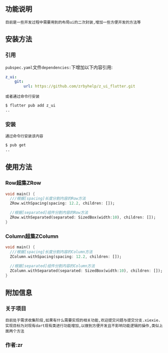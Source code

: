 ## 功能说明
    目前是一些开发过程中需要用到的布局ui的二次封装,增加一些方便开发的方法等
## 安装方法  
### 引用  
`pubspec.yaml`文件`dependencies:`下增加以下内容引用:  
```yaml
z_ui:  
    git:  
        url: https://github.com/zrbyhelp/z_ui_flutter.git  
```  
    或者通过命令行安装
```bash
$ flutter pub add z_ui
..
```
### 安装  
    通过命令行安装该内容  
```bash
$ pub get
..
```  
## 使用方法  
### Row超集ZRow  
```dart
void main() {
  ///根据[spacing]长度分割内容的Row方法
  ZRow.withSpacing(spacing: 12.2, children: []);

  //根据[separated]组件分割内容的Row方法
  ZRow.withSeparated(separated: SizedBox(width:10), children: []);
}
```  
### Column超集ZColumn
```dart
void main() {
  ///根据[spacing]长度分割内容的Column方法
  ZColumn.withSpacing(spacing: 12.2, children: []);

  //根据[separated]组件分割内容的Column方法
  ZColumn.withSeparated(separated: SizedBox(width:10), children: []);
}
```  
## 附加信息  
### 关于项目
    目前处于需求收集阶段,如果有什么需要实现的相关功能,欢迎提交问题与提交分支.xiexie.
    实现目标为对现有dart现有类进行功能增加,以做到方便开发且不影响功能逻辑的操作,类似上面两个方法
### 作者:zr  